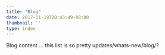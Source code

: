```yaml
---
title: "Blog"
date: 2017-11-19T20:43:49-08:00
thumbnail: ''
type: index
---
```


Blog content ... this list is so pretty updates/whats-new/blog/?
